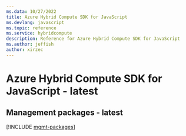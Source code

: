 ```yaml
---
ms.data: 10/27/2022
title: Azure Hybrid Compute SDK for JavaScript
ms.devlang: javascript
ms.topic: reference
ms.service: hybridcompute
description: Reference for Azure Hybrid Compute SDK for JavaScript
ms.author: jeffish
author: xirzec
---
```

# Azure Hybrid Compute SDK for JavaScript - latest

## Management packages - latest
[!INCLUDE [mgmt-packages](hybrid-compute-mgmt-index.md)]